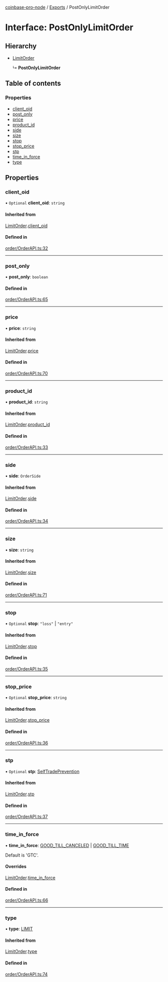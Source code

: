 [coinbase-pro-node](../README.md) / [Exports](../modules.md) / PostOnlyLimitOrder

# Interface: PostOnlyLimitOrder

## Hierarchy

- [LimitOrder](limitorder.md)

  ↳ **PostOnlyLimitOrder**

## Table of contents

### Properties

- [client_oid](postonlylimitorder.md#client_oid)
- [post_only](postonlylimitorder.md#post_only)
- [price](postonlylimitorder.md#price)
- [product_id](postonlylimitorder.md#product_id)
- [side](postonlylimitorder.md#side)
- [size](postonlylimitorder.md#size)
- [stop](postonlylimitorder.md#stop)
- [stop_price](postonlylimitorder.md#stop_price)
- [stp](postonlylimitorder.md#stp)
- [time_in_force](postonlylimitorder.md#time_in_force)
- [type](postonlylimitorder.md#type)

## Properties

### client_oid

• `Optional` **client_oid**: `string`

#### Inherited from

[LimitOrder](limitorder.md).[client_oid](limitorder.md#client_oid)

#### Defined in

[order/OrderAPI.ts:32](https://github.com/bennycode/coinbase-pro-node/blob/4fcd15c/src/order/OrderAPI.ts#L32)

---

### post_only

• **post_only**: `boolean`

#### Defined in

[order/OrderAPI.ts:65](https://github.com/bennycode/coinbase-pro-node/blob/4fcd15c/src/order/OrderAPI.ts#L65)

---

### price

• **price**: `string`

#### Inherited from

[LimitOrder](limitorder.md).[price](limitorder.md#price)

#### Defined in

[order/OrderAPI.ts:70](https://github.com/bennycode/coinbase-pro-node/blob/4fcd15c/src/order/OrderAPI.ts#L70)

---

### product_id

• **product_id**: `string`

#### Inherited from

[LimitOrder](limitorder.md).[product_id](limitorder.md#product_id)

#### Defined in

[order/OrderAPI.ts:33](https://github.com/bennycode/coinbase-pro-node/blob/4fcd15c/src/order/OrderAPI.ts#L33)

---

### side

• **side**: `OrderSide`

#### Inherited from

[LimitOrder](limitorder.md).[side](limitorder.md#side)

#### Defined in

[order/OrderAPI.ts:34](https://github.com/bennycode/coinbase-pro-node/blob/4fcd15c/src/order/OrderAPI.ts#L34)

---

### size

• **size**: `string`

#### Inherited from

[LimitOrder](limitorder.md).[size](limitorder.md#size)

#### Defined in

[order/OrderAPI.ts:71](https://github.com/bennycode/coinbase-pro-node/blob/4fcd15c/src/order/OrderAPI.ts#L71)

---

### stop

• `Optional` **stop**: `"loss"` \| `"entry"`

#### Inherited from

[LimitOrder](limitorder.md).[stop](limitorder.md#stop)

#### Defined in

[order/OrderAPI.ts:35](https://github.com/bennycode/coinbase-pro-node/blob/4fcd15c/src/order/OrderAPI.ts#L35)

---

### stop_price

• `Optional` **stop_price**: `string`

#### Inherited from

[LimitOrder](limitorder.md).[stop_price](limitorder.md#stop_price)

#### Defined in

[order/OrderAPI.ts:36](https://github.com/bennycode/coinbase-pro-node/blob/4fcd15c/src/order/OrderAPI.ts#L36)

---

### stp

• `Optional` **stp**: [SelfTradePrevention](../enums/selftradeprevention.md)

#### Inherited from

[LimitOrder](limitorder.md).[stp](limitorder.md#stp)

#### Defined in

[order/OrderAPI.ts:37](https://github.com/bennycode/coinbase-pro-node/blob/4fcd15c/src/order/OrderAPI.ts#L37)

---

### time_in_force

• **time_in_force**: [GOOD_TILL_CANCELED](../enums/timeinforce.md#good_till_canceled) \| [GOOD_TILL_TIME](../enums/timeinforce.md#good_till_time)

Default is 'GTC'.

#### Overrides

[LimitOrder](limitorder.md).[time_in_force](limitorder.md#time_in_force)

#### Defined in

[order/OrderAPI.ts:66](https://github.com/bennycode/coinbase-pro-node/blob/4fcd15c/src/order/OrderAPI.ts#L66)

---

### type

• **type**: [LIMIT](../enums/ordertype.md#limit)

#### Inherited from

[LimitOrder](limitorder.md).[type](limitorder.md#type)

#### Defined in

[order/OrderAPI.ts:74](https://github.com/bennycode/coinbase-pro-node/blob/4fcd15c/src/order/OrderAPI.ts#L74)
